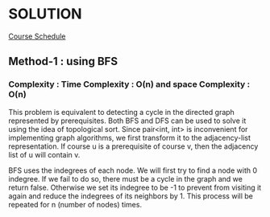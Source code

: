 # SOLUTION

[Course Schedule](https://leetcode.com/problems/course-schedule/)

## Method-1 : using BFS


### Complexity : Time Complexity : O(n) and space Complexity : O(n)

This problem is equivalent to detecting a cycle in the directed graph represented by prerequisites.
Both BFS and DFS can be used to solve it using the idea of topological sort.
Since pair<int, int> is inconvenient for implementing graph algorithms,
we first transform it to the adjacency-list representation.
If course u is a prerequisite of course v, then the adjacency list of u will contain v.

BFS uses the indegrees of each node.
We will first try to find a node with 0 indegree.
If we fail to do so, there must be a cycle in the graph and we return false.
Otherwise we set its indegree to be -1 to prevent from visiting it again and reduce the indegrees of its neighbors by 1.
This process will be repeated for n (number of nodes) times.

